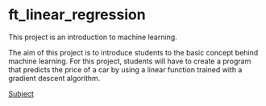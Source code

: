 # ft_linear_regression
This project is an introduction to machine learning.


The aim of this project is to introduce students to the basic concept behind machine learning. For this project, students will have to create a program that predicts the price of a car by using a linear function trained with a gradient descent algorithm.

[Subject](assets/subject.pdf)